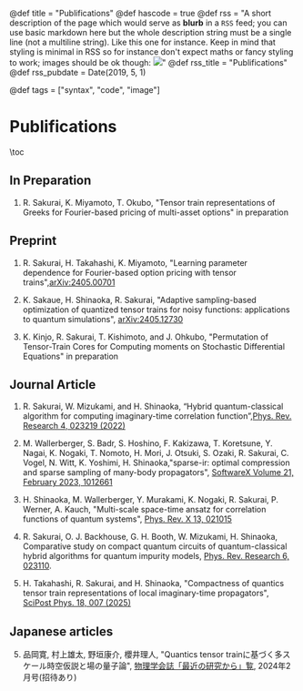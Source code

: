 @def title = "Publifications"
@def hascode = true
@def rss = "A short description of the page which would serve as **blurb** in a `RSS` feed; you can use basic markdown here but the whole description string must be a single line (not a multiline string). Like this one for instance. Keep in mind that styling is minimal in RSS so for instance don't expect maths or fancy styling to work; images should be ok though: ![](https://upload.wikimedia.org/wikipedia/en/b/b0/Rick_and_Morty_characters.jpg)"
@def rss_title = "Publifications"
@def rss_pubdate = Date(2019, 5, 1)

@def tags = ["syntax", "code", "image"]
# Publifications

\toc

## In Preparation

1. R. Sakurai, K. Miyamoto, T. Okubo, "Tensor train representations of Greeks for Fourier-based pricing of multi-asset options" in preparation

## Preprint 
1. R. Sakurai, H. Takahashi, K. Miyamoto, "Learning parameter dependence for Fourier-based option pricing with tensor trains",[arXiv:2405.00701](https://arxiv.org/abs/2405.00701v7)

2. K. Sakaue, H. Shinaoka, R. Sakurai, "Adaptive sampling-based optimization of quantized tensor trains for noisy functions: applications to quantum simulations", [arXiv:2405.12730](https://arxiv.org/abs/2405.12730)

3. K. Kinjo, R. Sakurai, T. Kishimoto, and J. Ohkubo, "Permutation of Tensor-Train Cores for Computing moments on Stochastic Differential Equations" in preparation 

## Journal Article
1. R. Sakurai, W. Mizukami, and H. Shinaoka, “Hybrid quantum-classical algorithm for computing imaginary-time correlation function”,[Phys. Rev. Research 4, 023219 (2022)](https://doi.org/10.1103/PhysRevResearch.4.023219)


2. M. Wallerberger, S. Badr, S. Hoshino, F. Kakizawa, T. Koretsune, Y. Nagai, K. Nogaki, T. Nomoto, H. Mori, J. Otsuki, S. Ozaki, R. Sakurai, C. Vogel, N. Witt, K. Yoshimi, H. Shinaoka,"sparse-ir: optimal compression and sparse sampling of many-body propagators", [SoftwareX Volume 21, February 2023, 1012661](https://doi.org/10.1016/j.softx.2022.101266)

3. H. Shinaoka, M. Wallerberger, Y. Murakami, K. Nogaki, R. Sakurai, P. Werner, A. Kauch, "Multi-scale space-time ansatz for correlation functions of quantum systems", [Phys. Rev. X 13, 021015](https://journals.aps.org/prx/abstract/10.1103/PhysRevX.13.021015)

4. R. Sakurai, O. J. Backhouse, G. H. Booth, W. Mizukami, H. Shinaoka, Comparative study on compact quantum circuits of quantum-classical hybrid algorithms for quantum impurity models, [Phys. Rev. Research 6, 023110](https://journals.aps.org/prresearch/abstract/10.1103/PhysRevResearch.6.023110).

5. H. Takahashi, R. Sakurai, and H. Shinaoka, "Compactness of quantics tensor train representations of local imaginary-time propagators", [SciPost Phys. 18, 007 (2025)](https://arxiv.org/abs/2403.09161)

## Japanese articles
5. 品岡寛, 村上雄太, 野垣康介, 櫻井理人, "Quantics tensor trainに基づく多スケール時空仮説と場の量子論",  [物理学会誌「最近の研究から」覧](https://shinaoka.github.io/assets/qtt_jps_202402.pdf), 2024年2月号(招待あり)